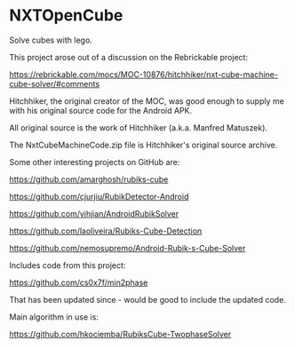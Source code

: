 # NXTOpenCube
Solve cubes with lego.

This project arose out of a discussion on the Rebrickable project:

https://rebrickable.com/mocs/MOC-10876/hitchhiker/nxt-cube-machine-cube-solver/#comments

Hitchhiker, the original creator of the MOC, was good enough to supply me with his original source code for the Android APK.

All original source is the work of Hitchhiker (a.k.a. Manfred Matuszek).

The NxtCubeMachineCode.zip file is Hitchhiker's original source archive.

Some other interesting projects on GitHub are:

https://github.com/amarghosh/rubiks-cube

https://github.com/cjurjiu/RubikDetector-Android

https://github.com/yihjian/AndroidRubikSolver

https://github.com/laoliveira/Rubiks-Cube-Detection

https://github.com/nemosupremo/Android-Rubik-s-Cube-Solver

Includes code from this project:

https://github.com/cs0x7f/min2phase

That has been updated since - would be good to include the updated code.

Main algorithm in use is:

https://github.com/hkociemba/RubiksCube-TwophaseSolver
